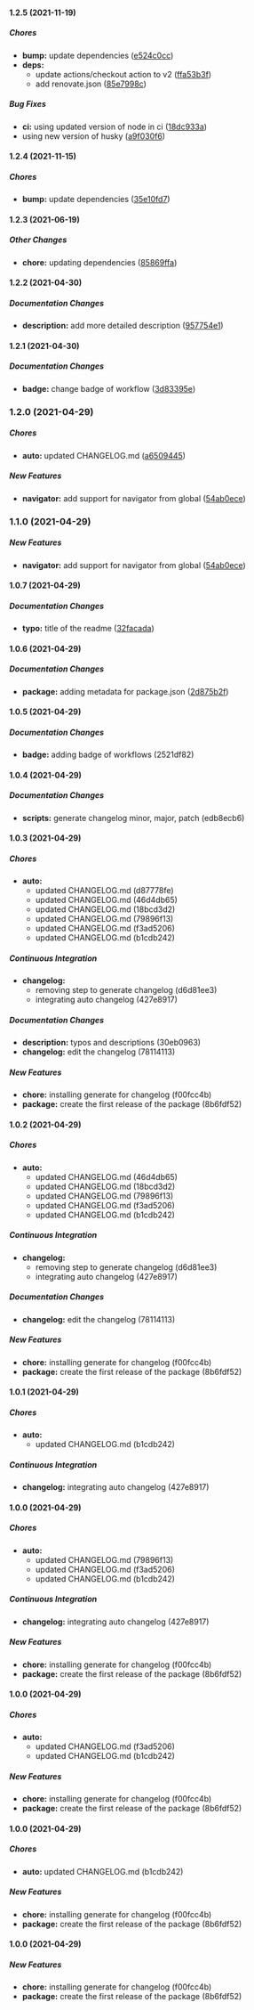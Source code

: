 #### 1.2.5 (2021-11-19)

##### Chores

* **bump:**  update dependencies ([e524c0cc](https://github.com/danestves/browser-monads-ts/commit/e524c0cc674aa8b10c84d5f677ba07a3a19f9ab8))
* **deps:**
  *  update actions/checkout action to v2 ([ffa53b3f](https://github.com/danestves/browser-monads-ts/commit/ffa53b3f3b0cf7746bf35180d0cb68a64c6b8b76))
  *  add renovate.json ([85e7998c](https://github.com/danestves/browser-monads-ts/commit/85e7998c50a322d066accf449e3162e79c31ce0c))

##### Bug Fixes

* **ci:**  using updated version of node in ci ([18dc933a](https://github.com/danestves/browser-monads-ts/commit/18dc933a53bb973ce6b8f99961a52d8d18faa45b))
*  using new version of husky ([a9f030f6](https://github.com/danestves/browser-monads-ts/commit/a9f030f6642393396ebf49fb63b1c3e7ddf8b03f))

#### 1.2.4 (2021-11-15)

##### Chores

* **bump:**  update dependencies ([35e10fd7](https://github.com/danestves/browser-monads-ts/commit/35e10fd7085ed45f7200ec9207e6de7d550250cb))

#### 1.2.3 (2021-06-19)

##### Other Changes

* **chore:**  updating dependencies ([85869ffa](https://github.com/danestves/browser-monads-ts/commit/85869ffacc00b6b794710dae967ac9170f7a1155))

#### 1.2.2 (2021-04-30)

##### Documentation Changes

* **description:**  add more detailed description ([957754e1](https://github.com/danestves/browser-monads-ts/commit/957754e1d3d72d1e9e04ea5e26e6ed5f91defaff))

#### 1.2.1 (2021-04-30)

##### Documentation Changes

* **badge:**  change badge of workflow ([3d83395e](https://github.com/danestves/browser-monads-ts/commit/3d83395ea24177b6d6737b6347f1beaa68ceccb9))

### 1.2.0 (2021-04-29)

##### Chores

* **auto:**  updated CHANGELOG.md ([a6509445](https://github.com/danestves/browser-monads-ts/commit/a6509445a10b7ccb919beaab3954d9a8bc7864be))

##### New Features

* **navigator:**  add support for navigator from global ([54ab0ece](https://github.com/danestves/browser-monads-ts/commit/54ab0ece749ca340a529f4ac56dfb9e2ba8d259e))

### 1.1.0 (2021-04-29)

##### New Features

* **navigator:**  add support for navigator from global ([54ab0ece](https://github.com/danestves/browser-monads-ts/commit/54ab0ece749ca340a529f4ac56dfb9e2ba8d259e))

#### 1.0.7 (2021-04-29)

##### Documentation Changes

* **typo:**  title of the readme ([32facada](https://github.com/danestves/browser-monads-ts/commit/32facadab1229d87941f8935c19ef48cb144ae89))

#### 1.0.6 (2021-04-29)

##### Documentation Changes

* **package:**  adding metadata for package.json ([2d875b2f](https://github.com/danestves/browser-monads-ts/commit/2d875b2feac925adaaa5e743a8823e232dd0f40d))

#### 1.0.5 (2021-04-29)

##### Documentation Changes

* **badge:**  adding badge of workflows (2521df82)

#### 1.0.4 (2021-04-29)

##### Documentation Changes

* **scripts:**  generate changelog minor, major, patch (edb8ecb6)

#### 1.0.3 (2021-04-29)

##### Chores

- **auto:**
  - updated CHANGELOG.md (d87778fe)
  - updated CHANGELOG.md (46d4db65)
  - updated CHANGELOG.md (18bcd3d2)
  - updated CHANGELOG.md (79896f13)
  - updated CHANGELOG.md (f3ad5206)
  - updated CHANGELOG.md (b1cdb242)

##### Continuous Integration

- **changelog:**
  - removing step to generate changelog (d6d81ee3)
  - integrating auto changelog (427e8917)

##### Documentation Changes

- **description:** typos and descriptions (30eb0963)
- **changelog:** edit the changelog (78114113)

##### New Features

- **chore:** installing generate for changelog (f00fcc4b)
- **package:** create the first release of the package (8b6fdf52)

#### 1.0.2 (2021-04-29)

##### Chores

- **auto:**
  - updated CHANGELOG.md (46d4db65)
  - updated CHANGELOG.md (18bcd3d2)
  - updated CHANGELOG.md (79896f13)
  - updated CHANGELOG.md (f3ad5206)
  - updated CHANGELOG.md (b1cdb242)

##### Continuous Integration

- **changelog:**
  - removing step to generate changelog (d6d81ee3)
  - integrating auto changelog (427e8917)

##### Documentation Changes

- **changelog:** edit the changelog (78114113)

##### New Features

- **chore:** installing generate for changelog (f00fcc4b)
- **package:** create the first release of the package (8b6fdf52)

#### 1.0.1 (2021-04-29)

##### Chores

- **auto:**
  - updated CHANGELOG.md (b1cdb242)

##### Continuous Integration

- **changelog:** integrating auto changelog (427e8917)

#### 1.0.0 (2021-04-29)

##### Chores

- **auto:**
  - updated CHANGELOG.md (79896f13)
  - updated CHANGELOG.md (f3ad5206)
  - updated CHANGELOG.md (b1cdb242)

##### Continuous Integration

- **changelog:** integrating auto changelog (427e8917)

##### New Features

- **chore:** installing generate for changelog (f00fcc4b)
- **package:** create the first release of the package (8b6fdf52)

#### 1.0.0 (2021-04-29)

##### Chores

- **auto:**
  - updated CHANGELOG.md (f3ad5206)
  - updated CHANGELOG.md (b1cdb242)

##### New Features

- **chore:** installing generate for changelog (f00fcc4b)
- **package:** create the first release of the package (8b6fdf52)

#### 1.0.0 (2021-04-29)

##### Chores

- **auto:** updated CHANGELOG.md (b1cdb242)

##### New Features

- **chore:** installing generate for changelog (f00fcc4b)
- **package:** create the first release of the package (8b6fdf52)

#### 1.0.0 (2021-04-29)

##### New Features

- **chore:** installing generate for changelog (f00fcc4b)
- **package:** create the first release of the package (8b6fdf52)
